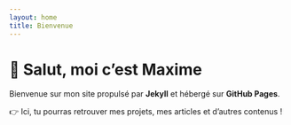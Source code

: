 ```yaml
---
layout: home
title: Bienvenue
---
```


# 👋 Salut, moi c’est Maxime
Bienvenue sur mon site propulsé par **Jekyll** et hébergé sur **GitHub Pages**.

👉 Ici, tu pourras retrouver mes projets, mes articles et d’autres contenus !
